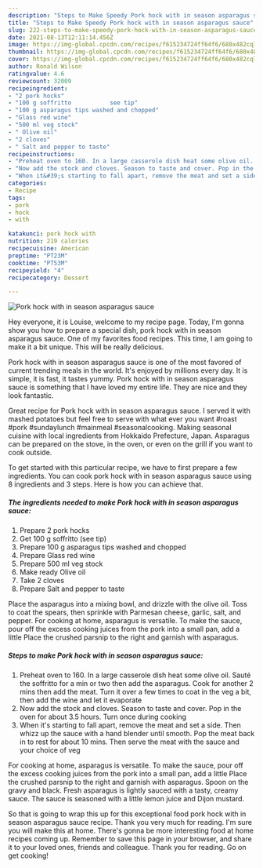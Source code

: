 ```yaml
---
description: "Steps to Make Speedy Pork hock with in season asparagus sauce"
title: "Steps to Make Speedy Pork hock with in season asparagus sauce"
slug: 222-steps-to-make-speedy-pork-hock-with-in-season-asparagus-sauce
date: 2021-08-13T12:11:14.456Z
image: https://img-global.cpcdn.com/recipes/f615234724ff64f6/680x482cq70/pork-hock-with-in-season-asparagus-sauce-recipe-main-photo.jpg
thumbnail: https://img-global.cpcdn.com/recipes/f615234724ff64f6/680x482cq70/pork-hock-with-in-season-asparagus-sauce-recipe-main-photo.jpg
cover: https://img-global.cpcdn.com/recipes/f615234724ff64f6/680x482cq70/pork-hock-with-in-season-asparagus-sauce-recipe-main-photo.jpg
author: Ronald Wilson
ratingvalue: 4.6
reviewcount: 32009
recipeingredient:
- "2 pork hocks"
- "100 g soffritto           see tip"
- "100 g asparagus tips washed and chopped"
- "Glass red wine"
- "500 ml veg stock"
- " Olive oil"
- "2 cloves"
- " Salt and pepper to taste"
recipeinstructions:
- "Preheat oven to 160. In a large casserole dish heat some olive oil. Sauté the soffritto for a min or two then add the asparagus. Cook for another 2 mins then add the meat. Turn it over a few times to coat in the veg a bit, then add the wine and let it evaporate"
- "Now add the stock and cloves. Season to taste and cover. Pop in the oven for about 3.5 hours. Turn once during cooking"
- "When it&#39;s starting to fall apart, remove the meat and set a side. Then whizz up the sauce with a hand blender until smooth. Pop the meat back in to rest for about 10 mins. Then serve the meat with the sauce and your choice of veg"
categories:
- Recipe
tags:
- pork
- hock
- with

katakunci: pork hock with 
nutrition: 219 calories
recipecuisine: American
preptime: "PT23M"
cooktime: "PT53M"
recipeyield: "4"
recipecategory: Dessert

---
```



![Pork hock with in season asparagus sauce](https://img-global.cpcdn.com/recipes/f615234724ff64f6/680x482cq70/pork-hock-with-in-season-asparagus-sauce-recipe-main-photo.jpg)

Hey everyone, it is Louise, welcome to my recipe page. Today, I'm gonna show you how to prepare a special dish, pork hock with in season asparagus sauce. One of my favorites food recipes. This time, I am going to make it a bit unique. This will be really delicious.

Pork hock with in season asparagus sauce is one of the most favored of current trending meals in the world. It's enjoyed by millions every day. It is simple, it is fast, it tastes yummy. Pork hock with in season asparagus sauce is something that I have loved my entire life. They are nice and they look fantastic.

Great recipe for Pork hock with in season asparagus sauce. I served it with mashed potatoes but feel free to serve with what ever you want #roast #pork #sundaylunch #mainmeal #seasonalcooking. Making seasonal cuisine with local ingredients from Hokkaido Prefecture, Japan. Asparagus can be prepared on the stove, in the oven, or even on the grill if you want to cook outside.


To get started with this particular recipe, we have to first prepare a few ingredients. You can cook pork hock with in season asparagus sauce using 8 ingredients and 3 steps. Here is how you can achieve that.

<!--inarticleads1-->

##### The ingredients needed to make Pork hock with in season asparagus sauce:

1. Prepare 2 pork hocks
1. Get 100 g soffritto           (see tip)
1. Prepare 100 g asparagus tips washed and chopped
1. Prepare Glass red wine
1. Prepare 500 ml veg stock
1. Make ready  Olive oil
1. Take 2 cloves
1. Prepare  Salt and pepper to taste


Place the asparagus into a mixing bowl, and drizzle with the olive oil. Toss to coat the spears, then sprinkle with Parmesan cheese, garlic, salt, and pepper. For cooking at home, asparagus is versatile. To make the sauce, pour off the excess cooking juices from the pork into a small pan, add a little Place the crushed parsnip to the right and garnish with asparagus. 

<!--inarticleads2-->

##### Steps to make Pork hock with in season asparagus sauce:

1. Preheat oven to 160. In a large casserole dish heat some olive oil. Sauté the soffritto for a min or two then add the asparagus. Cook for another 2 mins then add the meat. Turn it over a few times to coat in the veg a bit, then add the wine and let it evaporate
1. Now add the stock and cloves. Season to taste and cover. Pop in the oven for about 3.5 hours. Turn once during cooking
1. When it&#39;s starting to fall apart, remove the meat and set a side. Then whizz up the sauce with a hand blender until smooth. Pop the meat back in to rest for about 10 mins. Then serve the meat with the sauce and your choice of veg


For cooking at home, asparagus is versatile. To make the sauce, pour off the excess cooking juices from the pork into a small pan, add a little Place the crushed parsnip to the right and garnish with asparagus. Spoon on the gravy and black. Fresh asparagus is lightly sauced with a tasty, creamy sauce. The sauce is seasoned with a little lemon juice and Dijon mustard. 

So that is going to wrap this up for this exceptional food pork hock with in season asparagus sauce recipe. Thank you very much for reading. I'm sure you will make this at home. There's gonna be more interesting food at home recipes coming up. Remember to save this page in your browser, and share it to your loved ones, friends and colleague. Thank you for reading. Go on get cooking!
